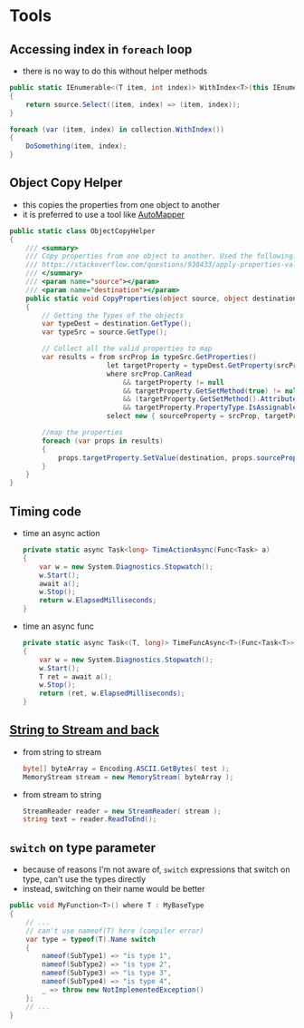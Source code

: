# Tools

## Accessing index in `foreach` loop
- there is no way to do this without helper methods
```cs
public static IEnumerable<(T item, int index)> WithIndex<T>(this IEnumerable<T> source)
{
    return source.Select((item, index) => (item, index));
}
```
```cs
foreach (var (item, index) in collection.WithIndex())
{
    DoSomething(item, index);
}
```
## Object Copy Helper
- this copies the properties from one object to another
- it is preferred to use a tool like [AutoMapper](https://automapper.org/)
```cs
public static class ObjectCopyHelper
{
    /// <summary>
    /// Copy properties from one object to another. Used the following:
    /// https://stackoverflow.com/questions/930433/apply-properties-values-from-one-object-to-another-of-the-same-type-automaticall
    /// </summary>
    /// <param name="source"></param>
    /// <param name="destination"></param>
    public static void CopyProperties(object source, object destination)
    {
        // Getting the Types of the objects
        var typeDest = destination.GetType();
        var typeSrc = source.GetType();

        // Collect all the valid properties to map
        var results = from srcProp in typeSrc.GetProperties()
                        let targetProperty = typeDest.GetProperty(srcProp.Name)
                        where srcProp.CanRead
                            && targetProperty != null
                            && targetProperty.GetSetMethod(true) != null && !targetProperty.GetSetMethod(true).IsPrivate
                            && (targetProperty.GetSetMethod().Attributes & MethodAttributes.Static) == 0
                            && targetProperty.PropertyType.IsAssignableFrom(srcProp.PropertyType)
                        select new { sourceProperty = srcProp, targetProperty };

        //map the properties
        foreach (var props in results)
        {
            props.targetProperty.SetValue(destination, props.sourceProperty.GetValue(source, null), null);
        }
    }
}
```

## Timing code
- time an async action
    ```cs
    private static async Task<long> TimeActionAsync(Func<Task> a)
    {
        var w = new System.Diagnostics.Stopwatch();
        w.Start();
        await a();
        w.Stop();
        return w.ElapsedMilliseconds;
    }
    ```
- time an async func
    ```cs
    private static async Task<(T, long)> TimeFuncAsync<T>(Func<Task<T>> a)
    {
        var w = new System.Diagnostics.Stopwatch();
        w.Start();
        T ret = await a();
        w.Stop();
        return (ret, w.ElapsedMilliseconds);
    }
    ```

## [String to Stream and back](https://www.csharp411.com/c-convert-string-to-stream-and-stream-to-string/)
- from string to stream
    ```cs
    byte[] byteArray = Encoding.ASCII.GetBytes( test );
    MemoryStream stream = new MemoryStream( byteArray );
    ```
- from stream to string
    ```cs
    StreamReader reader = new StreamReader( stream );
    string text = reader.ReadToEnd();
    ```

## `switch` on type parameter
- because of reasons I'm not aware of, `switch` expressions that switch on type, can't use the types directly
- instead, switching on their name would be better
```cs
public void MyFunction<T>() where T : MyBaseType
{
    // ...
    // can't use nameof(T) here (compiler error)
    var type = typeof(T).Name switch
    {
        nameof(SubType1) => "is type 1",
        nameof(SubType2) => "is type 2",
        nameof(SubType3) => "is type 3",
        nameof(SubType4) => "is type 4",
        _ => throw new NotImplementedException()
    };
    // ...
}
```